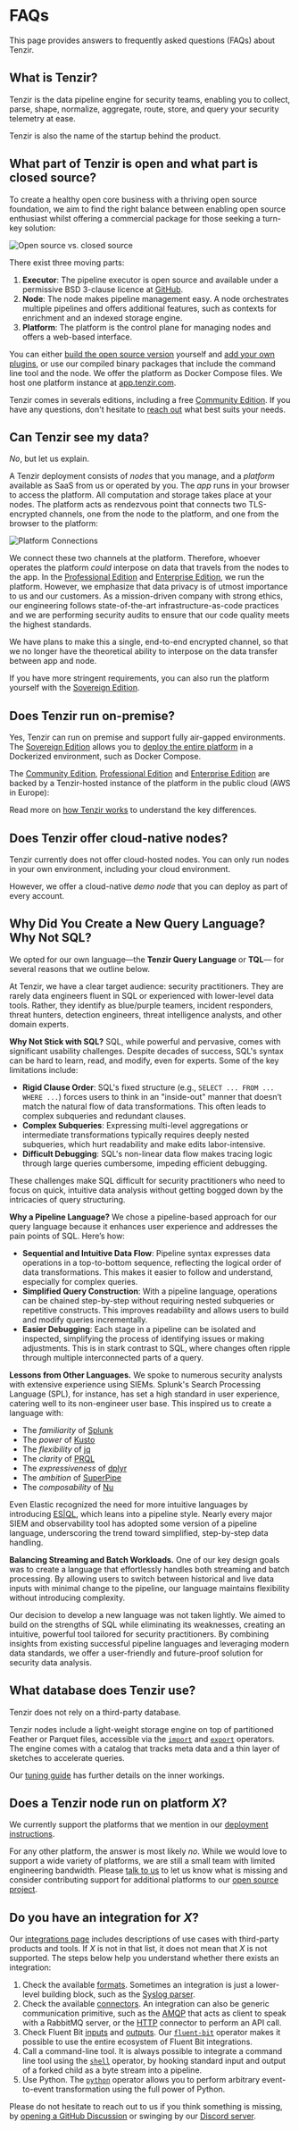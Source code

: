 # FAQs

This page provides answers to frequently asked questions (FAQs) about Tenzir.

## What is Tenzir?

Tenzir is the data pipeline engine for security teams, enabling you to
collect, parse, shape, normalize, aggregate, route, store, and query your
security telemetry at ease.

Tenzir is also the name of the startup behind the product.

## What part of Tenzir is open and what part is closed source?

To create a healthy open core business with a thriving open source foundation,
we aim to find the right balance between enabling open source enthusiast whilst
offering a commercial package for those seeking a turn-key solution:

![Open source vs. closed source](open-vs-closed-source.svg)

There exist three moving parts:

1. **Executor**: The pipeline executor is open source and available under a
   permissive BSD 3-clause licence at
   [GitHub](https://github.com/tenzir/tenzir).
2. **Node**: The node makes pipeline management easy. A node orchestrates
   multiple pipelines and offers additional features, such as contexts for
   enrichment and an indexed storage engine.
3. **Platform**: The platform is the control plane for managing nodes and offers
   a web-based interface.

You can either [build the open source version](development/build-from-source.md)
yourself and [add your own plugins](architecture/plugins.md), or use our
compiled binary packages that include the command line tool and the node. We
offer the platform as Docker Compose files. We host one platform instance at
[app.tenzir.com](https://app.tenzir.com).

Tenzir comes in severals editions, including a free [Community
Edition](https://tenzir.com/pricing). If you have any questions, don't hesitate
to [reach out](https://tenzir.com/contact) what best suits your needs.

## Can Tenzir see my data?

*No*, but let us explain.

A Tenzir deployment consists of *nodes* that you manage, and a *platform*
available as SaaS from us or operated by you. The *app* runs in your browser to
access the platform. All computation and storage takes place at your nodes. The
platform acts as rendezvous point that connects two TLS-encrypted channels, one
from the node to the platform, and one from the browser to the platform:

![Platform Connections](platform-connections.excalidraw.svg)

We connect these two channels at the platform. Therefore, whoever operates the
platform *could* interpose on data that travels from the nodes to the app. In
the [Professional Edition](https://tenzir.com/pricing) and [Enterprise
Edition](https://tenzir.com/pricing), we run the platform. However, we emphasize
that data privacy is of utmost importance to us and our customers. As a
mission-driven company with strong ethics, our engineering follows
state-of-the-art infrastructure-as-code practices and we are performing security
audits to ensure that our code quality meets the highest standards.

We have plans to make this a single, end-to-end encrypted channel, so that we
no longer have the theoretical ability to interpose on the data transfer between
app and node.

If you have more stringent requirements, you can also run the platform yourself
with the [Sovereign Edition](https://tenzir.com/pricing).

## Does Tenzir run on-premise?

Yes, Tenzir can run on premise and support fully air-gapped environments. The
[Sovereign Edition](https://tenzir.com/pricing) allows you to [deploy the entire
platform](installation/deploy-the-platform.md) in a Dockerized environment, such
as Docker Compose.

The [Community Edition](https://tenzir.com/pricing), [Professional
Edition](https://tenzir.com/pricing) and [Enterprise
Edition](https://tenzir.com/pricing) are backed by a Tenzir-hosted instance of
the platform in the public cloud (AWS in Europe):

Read more on [how Tenzir works](how-tenzir-works/README.md) to understand the
key differences.

## Does Tenzir offer cloud-native nodes?

Tenzir currently does not offer cloud-hosted nodes. You can only run nodes in
your own environment, including your cloud environment.

However, we offer a cloud-native *demo node* that you can deploy as part of
every account.

## Why Did You Create a New Query Language? Why Not SQL?

We opted for our own language—the **Tenzir Query Language** or **TQL**— for
several reasons that we outline below.

At Tenzir, we have a clear target audience: security practitioners. They are
rarely data engineers fluent in SQL or experienced with lower-level data tools.
Rather, they identify as blue/purple teamers, incident responders, threat
hunters, detection engineers, threat intelligence analysts, and other domain
experts.

**Why Not Stick with SQL?** SQL, while powerful and pervasive, comes with
significant usability challenges. Despite decades of success, SQL's syntax can
be hard to learn, read, and modify, even for experts. Some of the key
limitations include:

- **Rigid Clause Order**: SQL's fixed structure (e.g., `SELECT ... FROM ... WHERE
  ...`) forces users to think in an "inside-out" manner that doesn’t match the
  natural flow of data transformations. This often leads to complex subqueries
  and redundant clauses.
- **Complex Subqueries**: Expressing multi-level aggregations or intermediate
  transformations typically requires deeply nested subqueries, which hurt
  readability and make edits labor-intensive.
- **Difficult Debugging**: SQL's non-linear data flow makes tracing logic
  through large queries cumbersome, impeding efficient debugging.

These challenges make SQL difficult for security practitioners who need to
focus on quick, intuitive data analysis without getting bogged down by the
intricacies of query structuring.

**Why a Pipeline Language?** We chose a pipeline-based approach for our query
language because it enhances user experience and addresses the pain points of
SQL. Here’s how:

- **Sequential and Intuitive Data Flow**: Pipeline syntax expresses data
  operations in a top-to-bottom sequence, reflecting the logical order of data
  transformations. This makes it easier to follow and understand, especially
  for complex queries.
- **Simplified Query Construction**: With a pipeline language, operations can
  be chained step-by-step without requiring nested subqueries or repetitive
  constructs. This improves readability and allows users to build and modify
  queries incrementally.
- **Easier Debugging**: Each stage in a pipeline can be isolated and inspected,
  simplifying the process of identifying issues or making adjustments. This is
  in stark contrast to SQL, where changes often ripple through multiple
  interconnected parts of a query.

**Lessons from Other Languages.** We spoke to numerous security analysts with
extensive experience using SIEMs. Splunk's Search Processing Language (SPL), for
instance, has set a high standard in user experience, catering well to its
non-engineer user base. This inspired us to create a language with:

- The *familiarity* of [Splunk](https://splunk.com)
- The *power* of [Kusto](https://github.com/microsoft/Kusto-Query-Language)
- The *flexibility* of [jq](https://stedolan.github.io/jq/)
- The *clarity* of [PRQL](https://prql-lang.org/)
- The *expressiveness* of [dplyr](https://dplyr.tidyverse.org/)
- The *ambition* of [SuperPipe](https://zed.brimdata.io/)
- The *composability* of [Nu](https://www.nushell.sh/)

Even Elastic recognized the need for more intuitive languages by introducing
[ES|QL](/blog/a-first-look-at-esql), which leans into a pipeline style. Nearly
every major SIEM and observability tool has adopted some version of a pipeline
language, underscoring the trend toward simplified, step-by-step data
handling.

**Balancing Streaming and Batch Workloads.** One of our key design goals was to
create a language that effortlessly handles both streaming and batch processing.
By allowing users to switch between historical and live data inputs with minimal
change to the pipeline, our language maintains flexibility without introducing
complexity.

Our decision to develop a new language was not taken lightly. We aimed to
build on the strengths of SQL while eliminating its weaknesses, creating an
intuitive, powerful tool tailored for security practitioners. By combining
insights from existing successful pipeline languages and leveraging modern
data standards, we offer a user-friendly and future-proof solution for security
data analysis.

## What database does Tenzir use?

Tenzir does not rely on a third-party database.

Tenzir nodes include a light-weight storage engine on top of partitioned Feather
or Parquet files, accessible via the [`import`](operators/import.md) and
[`export`](operators/export.md) operators. The engine comes with a
catalog that tracks meta data and a thin layer of sketches to accelerate
queries.

Our [tuning guide](installation/tune-performance/README.md) has further details
on the inner workings.

## Does a Tenzir node run on platform *X*?

We currently support the platforms that we mention in our [deployment
instructions](installation/deploy-a-node.md).

For any other platform, the answer is most likely *no*. While we would love to
support a wide variety of platforms, we are still a small team with limited
engineering bandwidth. Please [talk to us](/discord) to let us know what is
missing and consider contributing support for additional platforms to our [open
source project](https://github.com/tenzir/tenzir).

## Do you have an integration for *X*?

Our [integrations page](integrations.md) includes descriptions of use cases
with third-party products and tools. If *X* is not in that list, it does not
mean that *X* is not supported. The steps below help you understand whether
there exists an integration:

1. Check the available [formats](formats.md). Sometimes an integration is just a
   lower-level building block, such as the [Syslog parser](formats/syslog.md).
2. Check the available [connectors](connectors.md). An integration can also be
   generic communication primitive, such as the [AMQP](connectors/amqp.md) that
   acts as client to speak with a RabbitMQ server, or the
   [HTTP](connectors/http.md) connector to perform an API call.
3. Check Fluent Bit [inputs][fluentbit-inputs] and [outputs][fluentbit-outputs].
   Our [`fluent-bit`](operators/fluent-bit.md) operator makes it possible to use
   the entire ecosystem of Fluent Bit integrations.
4. Call a command-line tool. It is always possible to integrate a command line
   tool using the [`shell`](operators/shell.md) operator, by hooking
   standard input and output of a forked child as a byte stream into a
   pipeline.
5. Use Python. The [`python`](operators/python.md) operator allows you to
   perform arbitrary event-to-event transformation using the full power of
   Python.

Please do not hesitate to reach out to us if you think something is missing, by
[opening a GitHub
Discussion](https://github.com/orgs/tenzir/discussions/new/choose) or swinging
by our [Discord server](/discord).

[fluentbit-inputs]: https://docs.fluentbit.io/manual/pipeline/inputs/
[fluentbit-outputs]: https://docs.fluentbit.io/manual/pipeline/outputs/
